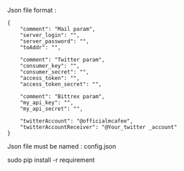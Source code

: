 Json file format :


```
{
	"comment": "Mail param",
	"server_login": "",
	"server_password": "",
	"toAddr": "",

	"comment": "Twitter param",
	"consumer_key": "",
	"consumer_secret": "",
	"access_token": "",
	"access_token_secret": "",

	"comment": "Bittrex param",
	"my_api_key": "",
	"my_api_secret": "",

	"twitterAccount": "@officialmcafee",
	"twitterAccountReceiver": "@Your_twitter _account"
}
```
Json file must be named : config.json

sudo pip install -r requirement
